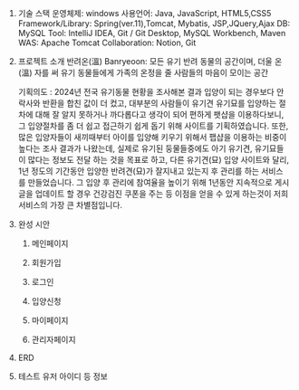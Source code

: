1. 기술 스택
   운영체제: windows
   사용언어: Java, JavaScript, HTML5,CSS5
   Framework/Library: Spring(ver.11),Tomcat, Mybatis, JSP,JQuery,Ajax
   DB: MySQL
   Tool: IntelliJ IDEA, Git / Git Desktop, MySQL Workbench, Maven 
   WAS: Apache Tomcat
   Collaboration:  Notion, Git
   

2. 프로젝트 소개
   반려온(溫) Banryeoon: 모든 유기 반려 동물의 공간이며, 더울 온(溫) 자를 써 유기 동물들에게  가족의 온정을 줄 사람들의 마음이 모이는 공간
   
   기획의도
   : 2024년 전국 유기동물 현황을 조사해본 결과 입양이 되는 경우보다 안락사와 반환을 합친 값이 더 컸고, 대부분의 사람들이 유기견 유기묘를 입양하는 절차에 대해 잘 알지 못하거나
     까다롭다고 생각이 되어 편하게 팻샵을 이용하다보니, 그 입양절차를 좀 더 쉽고 접근하기 쉽게 돕기 위해 사이트를 기획하였습니다.
     또한, 많은 입양자들이 새끼때부터 아이를 입양해 키우기 위해서 팹샵을 이용하는 비중이 높다는 조사 결과가 나왔는데, 실제로 유기된 둥물들중에도 아기 유기견, 유기묘들이 많다는 정보도 전달 하는 것을
     목표로 하고, 다른 유기견(묘) 입양 사이트와 달리, 1년 정도의 기간동안 입양한 반려견(묘)가 잘지내고 있는지 후 관리를 하는 서비스를 만들었습니다. 그 입양 후 관리에 참여율을 높이기 위해 1년동안 지속적으로
     게시글을 업데이트 할 경우 건강검진 쿠폰을 주는 등 이점을 얻을 수 있게 하는것이 저희 서비스의 가장 큰 차별점입니다. 
   


3. 완성 시안
    1) 메인페이지
       
    3) 회원가입
    4) 로그인
    5) 입양신청
    6) 마이페이지
    7) 관리자페이지






4. ERD






6. 테스트 유저 아이디 등 정보
   

